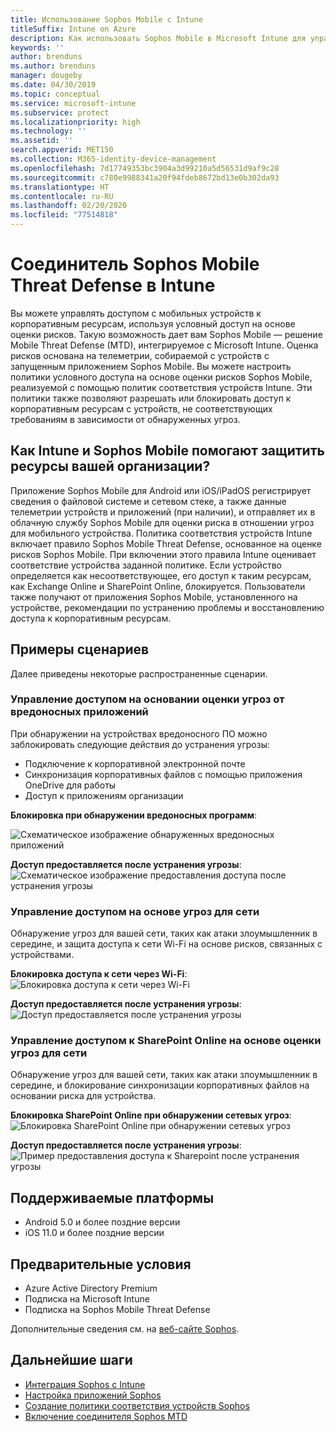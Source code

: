 ```yaml
---
title: Использование Sophos Mobile с Intune
titleSuffix: Intune on Azure
description: Как использовать Sophos Mobile в Microsoft Intune для управления доступом к корпоративным ресурсам с мобильных устройств.
keywords: ''
author: brenduns
ms.author: brenduns
manager: dougeby
ms.date: 04/30/2019
ms.topic: conceptual
ms.service: microsoft-intune
ms.subservice: protect
ms.localizationpriority: high
ms.technology: ''
ms.assetid: ''
search.appverid: MET150
ms.collection: M365-identity-device-management
ms.openlocfilehash: 7d17749353bc3904a3d99210a5d56531d9af9c28
ms.sourcegitcommit: c780e9988341a20f94fdeb8672bd13e0b302da93
ms.translationtype: HT
ms.contentlocale: ru-RU
ms.lasthandoff: 02/20/2020
ms.locfileid: "77514818"
---
```

# <a name="sophos-mobile-threat-defense-connector-with-intune"></a>Соединитель Sophos Mobile Threat Defense в Intune
Вы можете управлять доступом с мобильных устройств к корпоративным ресурсам, используя условный доступ на основе оценки рисков. Такую возможность дает вам Sophos Mobile — решение Mobile Threat Defense (MTD), интегрируемое с Microsoft Intune. Оценка рисков основана на телеметрии, собираемой с устройств с запущенным приложением Sophos Mobile.
Вы можете настроить политики условного доступа на основе оценки рисков Sophos Mobile, реализуемой с помощью политик соответствия устройств Intune. Эти политики также позволяют разрешать или блокировать доступ к корпоративным ресурсам с устройств, не соответствующих требованиям в зависимости от обнаруженных угроз.

## <a name="how-do-intune-and-sophos-mobile-help-protect-your-company-resources"></a>Как Intune и Sophos Mobile помогают защитить ресурсы вашей организации?
Приложение Sophos Mobile для Android или iOS/iPadOS регистрирует сведения о файловой системе и сетевом стеке, а также данные телеметрии устройств и приложений (при наличии), и отправляет их в облачную службу Sophos Mobile для оценки риска в отношении угроз для мобильного устройства.
Политика соответствия устройств Intune включает правило Sophos Mobile Threat Defense, основанное на оценке рисков Sophos Mobile. При включении этого правила Intune оценивает соответствие устройства заданной политике. Если устройство определяется как несоответствующее, его доступ к таким ресурсам, как Exchange Online и SharePoint Online, блокируется. Пользователи также получают от приложения Sophos Mobile, установленного на устройстве, рекомендации по устранению проблемы и восстановлению доступа к корпоративным ресурсам.  

## <a name="sample-scenarios"></a>Примеры сценариев
Далее приведены некоторые распространенные сценарии.  
### <a name="control-access-based-on-threats-from-malicious-apps"></a>Управление доступом на основании оценки угроз от вредоносных приложений
При обнаружении на устройствах вредоносного ПО можно заблокировать следующие действия до устранения угрозы:
- Подключение к корпоративной электронной почте
- Синхронизация корпоративных файлов с помощью приложения OneDrive для работы
- Доступ к приложениям организации

**Блокировка при обнаружении вредоносных программ**:
 
![Схематическое изображение обнаруженных вредоносных приложений](./media/sophos-mtd-connector/sophos_malicious_apps_blocked.png)  

**Доступ предоставляется после устранения угрозы**:  
![Схематическое изображение предоставления доступа после устранения угрозы](./media/sophos-mtd-connector/sophos_malicious_apps_unblocked.png)

### <a name="control-access-based-on-threat-to-network"></a>Управление доступом на основе угроз для сети  
Обнаружение угроз для вашей сети, таких как атаки злоумышленник в середине, и защита доступа к сети Wi-Fi на основе рисков, связанных с устройствами.  

**Блокировка доступа к сети через Wi-Fi**:  
![Блокировка доступа к сети через Wi-Fi](./media/sophos-mtd-connector/sophos_network_wifi_blocked.png)

**Доступ предоставляется после устранения угрозы**:   
![Доступ предоставляется после устранения угрозы](./media/sophos-mtd-connector/sophos_network_wifi_unblocked.png)  

### <a name="control-access-to-sharepoint-online-based-on-threat-to-network"></a>Управление доступом к SharePoint Online на основе оценки угроз для сети  
Обнаружение угроз для вашей сети, таких как атаки злоумышленник в середине, и блокирование синхронизации корпоративных файлов на основании риска для устройства.  

**Блокировка SharePoint Online при обнаружении сетевых угроз**:   
![Блокировка SharePoint Online при обнаружении сетевых угроз](./media/sophos-mtd-connector/sophos_network_spo_blocked.png)  

**Доступ предоставляется после устранения угрозы**:  
![Пример предоставления доступа к Sharepoint после устранения угрозы](./media/sophos-mtd-connector/sophos_network_spo_unblocked.png)  

## <a name="supported-platforms"></a>Поддерживаемые платформы  
- Android 5.0 и более поздние версии
- iOS 11.0 и более поздние версии

## <a name="prerequisites"></a>Предварительные условия  
- Azure Active Directory Premium
- Подписка на Microsoft Intune 
- Подписка на Sophos Mobile Threat Defense

Дополнительные сведения см. на [веб-сайте Sophos](https://www.sophos.com/en-us/products/mobile-control.aspx).

## <a name="next-steps"></a>Дальнейшие шаги  
- [Интеграция Sophos с Intune](sophos-mtd-connector-integration.md)
- [Настройка приложений Sophos](mtd-apps-ios-app-configuration-policy-add-assign.md)
- [Создание политики соответствия устройств Sophos](mtd-device-compliance-policy-create.md)
- [Включение соединителя Sophos MTD](mtd-connector-enable.md)
